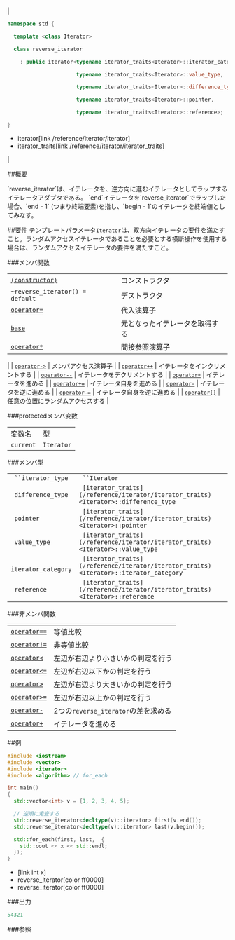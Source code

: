
| |
|-----------------------------------------------------------------------------------------------------------------------------------------------------------------------------------------------------------------------------------------------------------------------------------------------------------------------------------------------------------------------------------------------------------------------------------------------------------------------------------------------------------------------------------------------------------------------------------------------------------------------------------------------------------------------------------------------------------------------------------------------------------------------------------------------------------------------------------------------------------------------------------------------------------------------------------------------------------------------------------------------------------------------------------------------------------------------------------------------------------------------------------|
|


```cpp
namespace std {

  template <class Iterator>

  class reverse_iterator

    : public iterator<typename iterator_traits<Iterator>::iterator_category,

                      typename iterator_traits<Iterator>::value_type,

                      typename iterator_traits<Iterator>::difference_type,

                      typename iterator_traits<Iterator>::pointer,

                      typename iterator_traits<Iterator>::reference>;

}
```
* iterator[link /reference/iterator/iterator]
* iterator_traits[link /reference/iterator/iterator_traits]

 |


##概要

<p>`reverse_iterator`は、イテレータを、逆方向に進むイテレータとしてラップするイテレータアダプタである。
`end`イテレータを`reverse_iterator`でラップした場合、`end - 1` (つまり終端要素)を指し、`begin - 1`のイテレータを終端値としてみなす。</p>

##要件
テンプレートパラメータ`Iterator`は、双方向イテレータの要件を満たすこと。ランダムアクセスイテレータであることを必要とする横断操作を使用する場合は、ランダムアクセスイテレータの要件を満たすこと。


###メンバ関数


| | |
|--------------------------------------------------------------------------------------------------------------------------------------|--------------------------------------------------|
| [`(constructor)`](./reverse_iterator) | コンストラクタ |
| `~reverse_iterator() = default` | デストラクタ |
| [`operator=`](./op_assign) | 代入演算子 |
| [`base`](/site/cpprefjp/) | 元となったイテレータを取得する |
| [`operator*`](./op_deref) | 間接参照演算子
 |
| [`operator->`](./op_arrow) | メンバアクセス演算子 |
| [`operator++`](./op_increment) | イテレータをインクリメントする |
| [`operator--`](./op_decrement) | イテレータをデクリメントする |
| [`operator+`](./op_plus) | イテレータを進める |
| [`operator+=`](./op_plus_assign) | イテレータ自身を進める |
| [`operator-`](./op_minus) | イテレータを逆に進める |
| [`operator-=`](./op_minus_assign) | イテレータ自身を逆に進める |
| [`operator[]`](./op_at) | 任意の位置にランダムアクセスする |


###protectedメンバ変数


| | |
|----------------------|-----------------------|
| 変数名 | 型 |
| `current` | `Iterator` |


###メンバ型


| | |
|-----------------------------------------|---------------------------------------------------------------------------------------------------------------------------------------------------|
|` ``iterator_type` |` ``Iterator` |
|` difference_type` |` [iterator_traits](/reference/iterator/iterator_traits)<Iterator>::difference_type` |
|` pointer` |` [iterator_traits](/reference/iterator/iterator_traits)<Iterator>::pointer` |
|` value_type` |` [iterator_traits](/reference/iterator/iterator_traits)<Iterator>::value_type` |
|` iterator_category` |` [iterator_traits](/reference/iterator/iterator_traits)<Iterator>::iterator_category` |
|` reference` |` [iterator_traits](/reference/iterator/iterator_traits)<Iterator>::reference` |


###非メンバ関数


| | |
|-----------------------------------------------------------------------------------------------------------------------------------|--------------------------------------------------------|
| [`operator==`](./op_equal) | 等値比較 |
| [`operator!=`](./op_not_equal) | 非等値比較 |
| [`operator<`](./op_less) | 左辺が右辺より小さいかの判定を行う |
| [`operator<=`](./op_less_equal) | 左辺が右辺以下かの判定を行う |
| [`operator>`](./op_greater) | 左辺が右辺より大きいかの判定を行う |
| [`operator>=`](./op_greater_equal) | 左辺が右辺以上かの判定を行う |
| [`operator-`](./op_minus_free) | 2つの`reverse_iterator`の差を求める |
| [`operator+`](./op_plus_free) | イテレータを進める |




##例


```cpp
#include <iostream>
#include <vector>
#include <iterator>
#include <algorithm> // for_each

int main()
{
  std::vector<int> v = {1, 2, 3, 4, 5};

  // 逆順に走査する
  std::reverse_iterator<decltype(v)::iterator> first(v.end());
  std::reverse_iterator<decltype(v)::iterator> last(v.begin());

  std::for_each(first, last,  {
    std::cout << x << std::endl;
  });
}
```
* [link int x]
* reverse_iterator[color ff0000]
* reverse_iterator[color ff0000]

###出力

```cpp
54321
```

###参照


